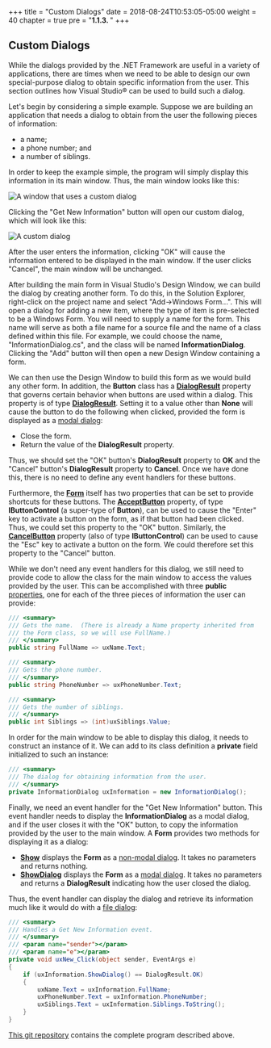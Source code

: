 +++
title = "Custom Dialogs"
date = 2018-08-24T10:53:05-05:00
weight = 40
chapter = true
pre = "<b>1.1.3. </b>"
+++

## Custom Dialogs

While the dialogs provided by the .NET Framework are useful in a variety of applications, there are times when we need to be able to design our own special-purpose dialog to obtain specific information from the user. This section outlines how Visual Studio® can be used to build such a dialog.

Let's begin by considering a simple example. Suppose we are building an application that needs a dialog to obtain from the user the following pieces of information:

- a name;
- a phone number; and
- a number of siblings.

In order to keep the example simple, the program will simply display this information in its main window. Thus, the main window looks like this:

![A window that uses a custom dialog](custom-dialog-main.jpg)

Clicking the "Get New Information" button will open our custom dialog, which will look like this:

![A custom dialog](custom-dialog.jpg)

After the user enters the information, clicking "OK" will cause the information entered to be displayed in the main window. If the user clicks "Cancel", the main window will be unchanged.

After building the main form in Visual Studio's Design Window, we can build the dialog by creating another form. To do this, in the Solution Explorer, right-click on the project name and select "Add->Windows Form...". This will open a dialog for adding a new item, where the type of item is pre-selected to be a Windows Form. You will need to supply a name for the form. This name will serve as both a file name for a source file and the name of a class defined within this file. For example, we could choose the name, "InformationDialog.cs", and the class will be named **InformationDialog**. Clicking the "Add" button will then open a new Design Window containing a form.

We can then use the Design Window to build this form as we would build any other form. In addition, the **Button** class has a [**DialogResult**](https://docs.microsoft.com/en-us/dotnet/api/system.windows.forms.button.dialogresult?view=netframework-4.7.2) property that governs certain behavior when buttons are used within a dialog. This property is of type [**DialogResult**](https://docs.microsoft.com/en-us/dotnet/api/system.windows.forms.dialogresult?view=netframework-4.7.2). Setting it to a value other than **None** will cause the button to do the following when clicked, provided the form is displayed as a [modal dialog](/io/dialogs):

  - Close the form.
  - Return the value of the **DialogResult** property.

Thus, we should set the "OK" button's **DialogResult** property to **OK** and the "Cancel" button's **DialogResult** property to **Cancel**. Once we have done this, there is no need to define any event handlers for these buttons.

Furthermore, the [**Form**](https://docs.microsoft.com/en-us/dotnet/api/system.windows.forms.form?view=netframework-4.7.2) itself has two properties that can be set to provide shortcuts for these buttons. The [**AcceptButton**](https://docs.microsoft.com/en-us/dotnet/api/system.windows.forms.form.acceptbutton?view=netframework-4.7.2) property, of type **IButtonControl** (a super-type of **Button**), can be used to cause the "Enter" key to activate a button on the form, as if that button had been clicked. Thus, we could set this property to the "OK" button. Similarly, the [**CancelButton**](https://docs.microsoft.com/en-us/dotnet/api/system.windows.forms.form.cancelbutton?view=netframework-4.7.2) property (also of type **IButtonControl**) can be used to cause the "Esc" key to activate a button on the form. We could therefore set this property to the "Cancel" button.

While we don't need any event handlers for this dialog, we still need to provide code to allow the class for the main window to access the values provided by the user. This can be accomplished with three **public** [properties](/appendix/syntax/properties), one for each of the three pieces of information the user can provide:

```C#
/// <summary>
/// Gets the name.  (There is already a Name property inherited from
/// the Form class, so we will use FullName.)
/// </summary>
public string FullName => uxName.Text;

/// <summary>
/// Gets the phone number.
/// </summary>
public string PhoneNumber => uxPhoneNumber.Text;

/// <summary>
/// Gets the number of siblings.
/// </summary>
public int Siblings => (int)uxSiblings.Value;
```

In order for the main window to be able to display this dialog, it needs to construct an instance of it. We can add to its class definition a **private** field initialized to such an instance:

```C#
/// <summary>
/// The dialog for obtaining information from the user.
/// </summary>
private InformationDialog uxInformation = new InformationDialog();
```

Finally, we need an event handler for the "Get New Information" button. This event handler needs to display the **InformationDialog** as a modal dialog, and if the user closes it with the "OK" button, to copy the information provided by the user to the main window. A **Form** provides two methods for displaying it as a dialog:

- [**Show**](https://docs.microsoft.com/en-us/dotnet/api/system.windows.forms.form.show?view=netframework-4.7.2) displays the **Form** as a [non-modal dialog](/io/dialogs). It takes no parameters and returns nothing.
- [**ShowDialog**](https://docs.microsoft.com/en-us/dotnet/api/system.windows.forms.form.showdialog?view=netframework-4.7.2) displays the **Form** as a [modal dialog](/io/dialogs). It takes no parameters and returns a **DialogResult** indicating how the user closed the dialog.

Thus, the event handler can display the dialog and retrieve its information much like it would do with a [file dialog](/io/dialogs/file-dialogs):

```C#
/// <summary>
/// Handles a Get New Information event.
/// </summary>
/// <param name="sender"></param>
/// <param name="e"></param>
private void uxNew_Click(object sender, EventArgs e)
{
    if (uxInformation.ShowDialog() == DialogResult.OK)
    {
        uxName.Text = uxInformation.FullName;
        uxPhoneNumber.Text = uxInformation.PhoneNumber;
        uxSiblings.Text = uxInformation.Siblings.ToString();
    }
}
```

[This git repository](https://classroom.github.com/a/jU3bnjrC) contains the complete program described above.
